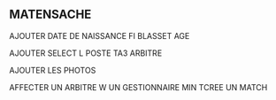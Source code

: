 ## MATENSACHE
AJOUTER DATE DE NAISSANCE FI BLASSET AGE

AJOUTER SELECT L POSTE TA3 ARBITRE

AJOUTER LES PHOTOS 

AFFECTER UN ARBITRE W UN GESTIONNAIRE MIN TCREE UN MATCH 
